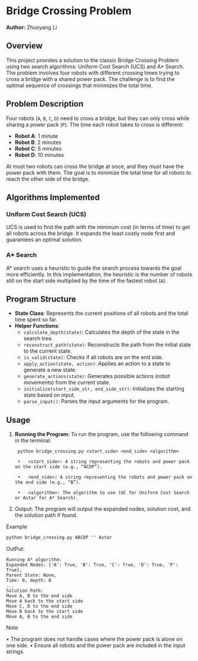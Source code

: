 # Bridge Crossing Problem

**Author:** Zhuoyang Li

## Overview

This project provides a solution to the classic Bridge Crossing Problem using two search algorithms: Uniform Cost Search (UCS) and A* Search. The problem involves four robots with different crossing times trying to cross a bridge with a shared power pack. The challenge is to find the optimal sequence of crossings that minimizes the total time.

## Problem Description

Four robots (`A`, `B`, `C`, `D`) need to cross a bridge, but they can only cross while sharing a power pack (`P`). The time each robot takes to cross is different:

- **Robot A**: 1 minute
- **Robot B**: 2 minutes
- **Robot C**: 5 minutes
- **Robot D**: 10 minutes

At most two robots can cross the bridge at once, and they must have the power pack with them. The goal is to minimize the total time for all robots to reach the other side of the bridge.

## Algorithms Implemented

### Uniform Cost Search (UCS)
UCS is used to find the path with the minimum cost (in terms of time) to get all robots across the bridge. It expands the least costly node first and guarantees an optimal solution.

### A* Search
A* search uses a heuristic to guide the search process towards the goal more efficiently. In this implementation, the heuristic is the number of robots still on the start side multiplied by the time of the fastest robot (`A`).

## Program Structure

- **State Class**: Represents the current positions of all robots and the total time spent so far.
- **Helper Functions**:
  - `calculate_depth(state)`: Calculates the depth of the state in the search tree.
  - `reconstruct_path(state)`: Reconstructs the path from the initial state to the current state.
  - `is_valid(state)`: Checks if all robots are on the end side.
  - `apply_action(state, action)`: Applies an action to a state to generate a new state.
  - `generate_actions(state)`: Generates possible actions (robot movements) from the current state.
  - `initialize(start_side_str, end_side_str)`: Initializes the starting state based on input.
  - `parse_input()`: Parses the input arguments for the program.

## Usage

1. **Running the Program**:
   To run the program, use the following command in the terminal:

        python bridge_crossing.py <start_side> <end_side> <algorithm>
  
	    •	<start_side>: A string representing the robots and power pack on the start side (e.g., “ACDP”).

	    •	<end_side>: A string representing the robots and power pack on the end side (e.g., “B”).

	    •	<algorithm>: The algorithm to use (UC for Uniform Cost Search or Astar for A* Search).

2.	Output:
The program will output the expanded nodes, solution cost, and the solution path if found.

Example
```bash
python bridge_crossing.py ABCDP "" Astar
```
OutPut:

    Running A* algorithm: 
    Expanded Nodes: {'A': True, 'B': True, 'C': True, 'D': True, 'P': True},
    Parent State: None,
    Time: 0, depth: 0
    ...
    Solution Path:
    Move A, B to the end side
    Move A back to the start side
    Move C, D to the end side
    Move B back to the start side
    Move A, B to the end side

Note

•	The program does not handle cases where the power pack is alone on one side.
•	Ensure all robots and the power pack are included in the input strings.

